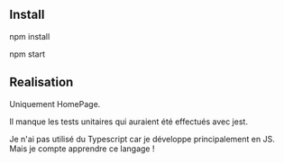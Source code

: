 
## Install

npm install

npm start

## Realisation

Uniquement HomePage.

Il manque les tests unitaires qui auraient été effectués avec jest.

Je n'ai pas utilisé du Typescript car je développe principalement en JS. Mais je compte apprendre ce langage !